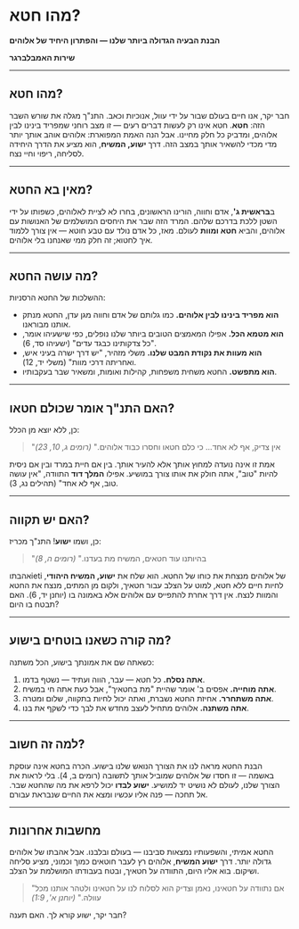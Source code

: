 # מהו חטא?

**הבנת הבעיה הגדולה ביותר שלנו — והפתרון היחיד של אלוהים**

**שירות האמבלברגר**

---

## מהו חטא?

חבר יקר, אנו חיים בעולם שבור על ידי עוול, אנוכיות וכאב. התנ"ך מגלה את שורש השבר הזה: **חטא**. חטא אינו רק לעשות דברים רעים — זו מצב רוחני שמפריד בינינו לבין אלוהים, ומדביק כל חלק מחיינו. אבל הנה האמת המפוארת: אלוהים אוהב אותך יותר מדי מכדי להשאיר אותך במצב הזה. דרך **ישוע, המשיח**, הוא מציע את הדרך היחידה לסליחה, ריפוי וחיי נצח.

---

## מאין בא החטא?

ב**בראשית ג'**, אדם וחווה, הורינו הראשונים, בחרו לא לציית לאלוהים, כשפותו על ידי השטן ללכת בדרכם שלהם. המרד הזה שבר את היחסים המושלמים של האנושות עם אלוהים, והביא **חטא ומוות** לעולם. מאז, כל אדם נולד עם טבע חוטא — אין צורך ללמוד איך לחטוא; זה חלק ממי שאנחנו בלי אלוהים.

---

## מה עושה החטא?

ההשלכות של החטא הרסניות:

- **הוא מפריד בינינו לבין אלוהים.** כמו גלותם של אדם וחווה מגן עדן, החטא מנתק אותנו מבוראנו.
- **הוא מטמא הכל.** אפילו המאמצים הטובים ביותר שלנו נופלים, כפי שישעיהו אומר, "כל צדקותינו כבגד עדים" (ישעיהו סד, 6).
- **הוא מעוות את נקודת המבט שלנו.** משלי מזהיר, "יש דרך ישרה בעיני איש, ואחריתה דרכי מוות" (משלי יד, 12).
- **הוא מתפשט.** החטא משחית משפחות, קהילות ואומות, ומשאיר שבר בעקבותיו.

---

## האם התנ"ך אומר שכולם חטאו?

כן, ללא יוצא מן הכלל:

> "אין צדיק, אף לא אחד... כי כלם חטאו וחסרו כבוד אלוהים." _(רומים ג, 10, 23)_

אמת זו אינה נועדה למחוץ אותך אלא להעיר אותך. בין אם חיית במרד ובין אם ניסית להיות "טוב", אתה חולק את אותו צורך במושיע. אפילו **המלך דוד** התוודה, "אין עושה טוב, אף לא אחד" (תהילים נג, 3).

---

## האם יש תקווה?

כן, ושמו **ישוע**! התנ"ך מכריז:

> "בהיותנו עוד חטאים, המשיח מת בעדנו." _(רומים ה, 8)_

אהבתוieti של אלוהים מנצחת את כוחו של החטא. הוא שלח את **ישוע, המשיח היהודי**, לחיות חיים ללא חטא, למוט על הצלב עבור חטאיך, ולקום מן המתים, מנצח את החטא והמוות לנצח. אין דרך אחרת להתפייס עם אלוהים אלא באמונה בו (יוחנן יד, 6). האם תבטח בו היום?

---

## מה קורה כשאנו בוטחים בישוע?

כשאתה שם את אמונתך בישוע, הכל משתנה:

1. **אתה נסלח.** כל חטא — עבר, הווה ועתיד — נשטף בדמו.
2. **אתה מוחייה.** אפסים ב' אומר שהיית "מת בחטאיך", אבל כעת אתה חי במשיח.
3. **אתה משתחרר.** אחיזת החטא נשברת, ואתה יכול לחיות בתקווה, שלום ומטרה.
4. **אתה משתנה.** אלוהים מתחיל לעצב מחדש את לבך כדי לשקף את בנו.

---

## למה זה חשוב?

הבנת החטא מראה לנו את הצורך הנואש שלנו בישוע. הכרה בחטא אינה עוסקת באשמה — זו חסדו של אלוהים שמוביל אותך לתשובה (רומים ב, 4). בלי לראות את הצורך שלנו, לעולם לא נושיט יד למושיע. **ישוע לבדו** יכול לרפא את מה שהחטא שבר. אל תחכה — פנה אליו עכשיו ומצא את החיים שנבראת עבורם.

---

## מחשבות אחרונות

החטא אמיתי, והשפעותיו נמצאות סביבנו — בעולם ובלבנו. אבל אהבתו של אלוהים גדולה יותר. דרך **ישוע המשיח**, אלוהים רץ לעבר חוטאים כמוך וכמוני, מציע סליחה ושיקום. בוא אליו היום, התוודה על חטאיך, ובטח בעבודתו המושלמת על הצלב.

> "אם נתוודה על חטאינו, נאמן וצדיק הוא לסלוח לנו על חטאינו ולטהר אותנו מכל עוולה." _(יוחנן א', 1:9)_

חבר יקר, ישוע קורא לך. האם תענה?

